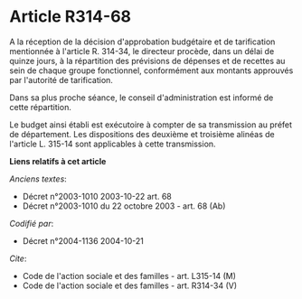 # Article R314-68

A la réception de la décision d'approbation budgétaire et de tarification mentionnée à l'article R. 314-34, le directeur
procède, dans un délai de quinze jours, à la répartition des prévisions de dépenses et de recettes au sein de chaque groupe
fonctionnel, conformément aux montants approuvés par l'autorité de tarification.

Dans sa plus proche séance, le conseil d'administration est informé de cette répartition.

Le budget ainsi établi est exécutoire à compter de sa transmission au préfet de département. Les dispositions des deuxième et
troisième alinéas de l'article L. 315-14 sont applicables à cette transmission.

**Liens relatifs à cet article**

_Anciens textes_:

  - Décret n°2003-1010 2003-10-22 art. 68
  - Décret n°2003-1010 du 22 octobre 2003 - art. 68 (Ab)

_Codifié par_:

  - Décret n°2004-1136 2004-10-21

_Cite_:

  - Code de l'action sociale et des familles - art. L315-14 (M)
  - Code de l'action sociale et des familles - art. R314-34 (V)
